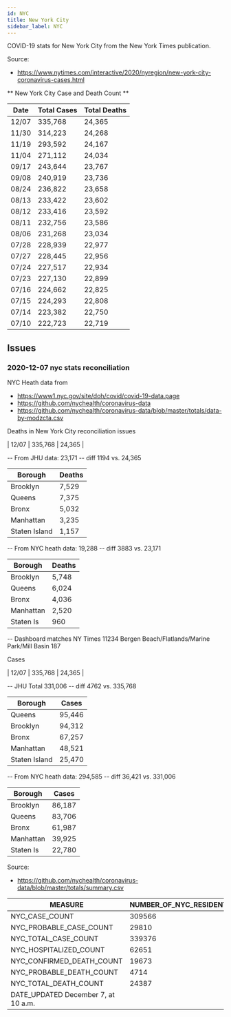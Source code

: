 ```yaml
---
id: NYC
title: New York City
sidebar_label: NYC
---
```


COVID-19 stats for New York City from the New York Times publication.

Source:

- https://www.nytimes.com/interactive/2020/nyregion/new-york-city-coronavirus-cases.html

** New York City Case and Death Count **

| Date  | Total Cases | Total Deaths |
| ----- | ----------- | ------------ |
| 12/07 | 335,768     | 24,365       |
| 11/30 | 314,223     | 24,268       |
| 11/19 | 293,592     | 24,167       |
| 11/04 | 271,112     | 24,034       |
| 09/17 | 243,644     | 23,767       |
| 09/08 | 240,919     | 23,736       |
| 08/24 | 236,822     | 23,658       |
| 08/13 | 233,422     | 23,602       |
| 08/12 | 233,416     | 23,592       |
| 08/11 | 232,756     | 23,586       |
| 08/06 | 231,268     | 23,034       |
| 07/28 | 228,939     | 22,977       |
| 07/27 | 228,445     | 22,956       |
| 07/24 | 227,517     | 22,934       |
| 07/23 | 227,130     | 22,899       |
| 07/16 | 224,662     | 22,825       |
| 07/15 | 224,293     | 22,808       |
| 07/14 | 223,382     | 22,750       |
| 07/10 | 222,723     | 22,719       |

## Issues

### 2020-12-07 nyc stats reconciliation

NYC Heath data from

- https://www1.nyc.gov/site/doh/covid/covid-19-data.page
- https://github.com/nychealth/coronavirus-data
- https://github.com/nychealth/coronavirus-data/blob/master/totals/data-by-modzcta.csv

Deaths in New York City reconciliation issues

| 12/07 | 335,768 | 24,365 |

-- From JHU data:
23,171 -- diff 1194 vs. 24,365

| Borough       | Deaths |
| ------------- | ------ |
| Brooklyn      | 7,529  |
| Queens        | 7,375  |
| Bronx         | 5,032  |
| Manhattan     | 3,235  |
| Staten Island | 1,157  |

-- From NYC heath data:
19,288 -- diff 3883 vs. 23,171

| Borough   | Deaths |
| --------- | ------ |
| Brooklyn  | 5,748  |
| Queens    | 6,024  |
| Bronx     | 4,036  |
| Manhattan | 2,520  |
| Staten Is | 960    |

-- Dashboard matches NY Times
11234 Bergen Beach/Flatlands/Marine Park/Mill Basin 187

Cases

| 12/07 | 335,768 | 24,365 |

-- JHU Total
331,006 -- diff 4762 vs. 335,768

| Borough       | Cases  |
| ------------- | ------ |
| Queens        | 95,446 |
| Brooklyn      | 94,312 |
| Bronx         | 67,257 |
| Manhattan     | 48,521 |
| Staten Island | 25,470 |

-- From NYC heath data:
294,585 -- diff 36,421 vs. 331,006

| Borough   | Cases  |
| --------- | ------ |
| Brooklyn  | 86,187 |
| Queens    | 83,706 |
| Bronx     | 61,987 |
| Manhattan | 39,925 |
| Staten Is | 22,780 |

Source:

- https://github.com/nychealth/coronavirus-data/blob/master/totals/summary.csv

| MEASURE                             | NUMBER_OF_NYC_RESIDENTS |
| ----------------------------------- | ----------------------- |
| NYC_CASE_COUNT                      | 309566                  |
| NYC_PROBABLE_CASE_COUNT             | 29810                   |
| NYC_TOTAL_CASE_COUNT                | 339376                  |
| NYC_HOSPITALIZED_COUNT              | 62651                   |
| NYC_CONFIRMED_DEATH_COUNT           | 19673                   |
| NYC_PROBABLE_DEATH_COUNT            | 4714                    |
| NYC_TOTAL_DEATH_COUNT               | 24387                   |
| DATE_UPDATED December 7, at 10 a.m. |                         |
